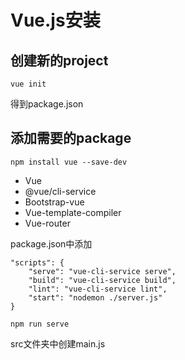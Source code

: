 # Vue.js安装

 ## 创建新的project

`vue init`

得到package.json

## 添加需要的package

`npm install vue --save-dev`

* Vue
* @vue/cli-service
* Bootstrap-vue
* Vue-template-compiler
* Vue-router

package.json中添加

```
"scripts": {
	"serve": "vue-cli-service serve",
	"build": "vue-cli-service build",
	"lint": "vue-cli-service lint",
	"start": "nodemon ./server.js"
}
```

`npm run serve`

src文件夹中创建main.js